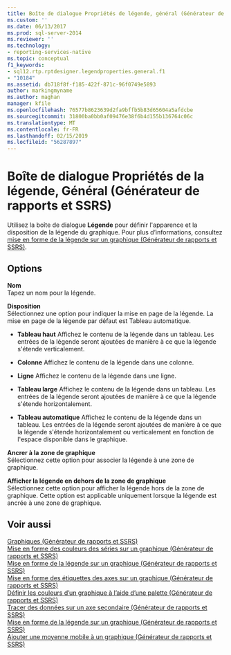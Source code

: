 ```yaml
---
title: Boîte de dialogue Propriétés de légende, général (Générateur de rapports et SSRS) | Microsoft Docs
ms.custom: ''
ms.date: 06/13/2017
ms.prod: sql-server-2014
ms.reviewer: ''
ms.technology:
- reporting-services-native
ms.topic: conceptual
f1_keywords:
- sql12.rtp.rptdesigner.legendproperties.general.f1
- "10184"
ms.assetid: db718f8f-f185-422f-871c-96f0749e5893
author: markingmyname
ms.author: maghan
manager: kfile
ms.openlocfilehash: 76577b8623639d2fa9bffb5b83d65604a5afdcbe
ms.sourcegitcommit: 31800ba0bb0af09476e38f6b4d155b136764c06c
ms.translationtype: MT
ms.contentlocale: fr-FR
ms.lasthandoff: 02/15/2019
ms.locfileid: "56287897"
---
```

# <a name="legend-properties-dialog-box-general-report-builder-and-ssrs"></a>Boîte de dialogue Propriétés de la légende, Général (Générateur de rapports et SSRS)
  Utilisez la boîte de dialogue **Légende** pour définir l'apparence et la disposition de la légende du graphique. Pour plus d’informations, consultez [mise en forme de la légende sur un graphique &#40;Générateur de rapports et SSRS&#41;](report-design/chart-legend-formatting-report-builder.md).  
  
## <a name="options"></a>Options  
 **Nom**  
 Tapez un nom pour la légende.  
  
 **Disposition**  
 Sélectionnez une option pour indiquer la mise en page de la légende. La mise en page de la légende par défaut est Tableau automatique.  
  
-   **Tableau haut** Affichez le contenu de la légende dans un tableau. Les entrées de la légende seront ajoutées de manière à ce que la légende s'étende verticalement.  
  
-   **Colonne** Affichez le contenu de la légende dans une colonne.  
  
-   **Ligne** Affichez le contenu de la légende dans une ligne.  
  
-   **Tableau large** Affichez le contenu de la légende dans un tableau. Les entrées de la légende seront ajoutées de manière à ce que la légende s'étende horizontalement.  
  
-   **Tableau automatique** Affichez le contenu de la légende dans un tableau. Les entrées de la légende seront ajoutées de manière à ce que la légende s'étende horizontalement ou verticalement en fonction de l'espace disponible dans le graphique.  
  
 **Ancrer à la zone de graphique**  
 Sélectionnez cette option pour associer la légende à une zone de graphique.  
  
 **Afficher la légende en dehors de la zone de graphique**  
 Sélectionnez cette option pour afficher la légende hors de la zone de graphique. Cette option est applicable uniquement lorsque la légende est ancrée à une zone de graphique.  
  
## <a name="see-also"></a>Voir aussi  
 [Graphiques &#40;Générateur de rapports et SSRS&#41;](report-design/charts-report-builder-and-ssrs.md)   
 [Mise en forme des couleurs des séries sur un graphique &#40;Générateur de rapports et SSRS&#41;](report-design/formatting-series-colors-on-a-chart-report-builder-and-ssrs.md)   
 [Mise en forme de la légende sur un graphique &#40;Générateur de rapports et SSRS&#41;](report-design/chart-legend-formatting-report-builder.md)   
 [Mise en forme des étiquettes des axes sur un graphique &#40;Générateur de rapports et SSRS&#41;](report-design/formatting-axis-labels-on-a-chart-report-builder-and-ssrs.md)   
 [Définir les couleurs d’un graphique à l’aide d’une palette &#40;Générateur de rapports et SSRS&#41;](report-design/define-colors-on-a-chart-using-a-palette-report-builder-and-ssrs.md)   
 [Tracer des données sur un axe secondaire &#40;Générateur de rapports et SSRS&#41;](report-design/plot-data-on-a-secondary-axis-report-builder-and-ssrs.md)   
 [Mise en forme de la légende sur un graphique &#40;Générateur de rapports et SSRS&#41;](report-design/chart-legend-formatting-report-builder.md)   
 [Ajouter une moyenne mobile à un graphique &#40;Générateur de rapports et SSRS&#41;](report-design/add-a-moving-average-to-a-chart-report-builder-and-ssrs.md)  
  
  
